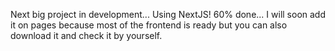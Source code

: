 Next big project in development... Using NextJS! 60% done... I will soon add it on pages because most of the frontend is ready but you can also download it and check it by yourself.